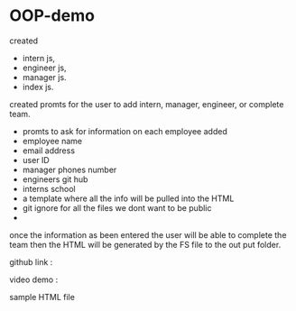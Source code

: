 # OOP-demo

 created
- intern js,
- engineer js,
- manager js. 
- index js.

 created 
 promts for the user to add intern, manager, engineer, or complete team. 
 - promts to ask for information on each employee added
  - employee name
  - email address
  - user ID
  - manager phones number
  - engineers git hub
  - interns school
 - a template where all the info will be pulled into the HTML
 - git  ignore for all the files we dont want to be public
 -

 once the information as been entered the user will be able to complete the team then the HTML will be generated by the FS file to the out put folder. 

 github link :

 video demo : 

 sample HTML file 
  